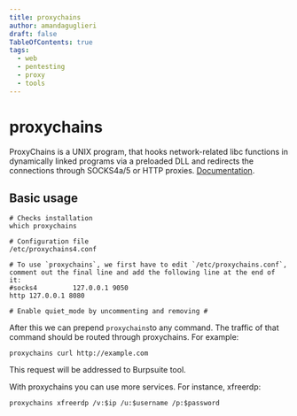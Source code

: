 ```yaml
---
title: proxychains
author: amandaguglieri
draft: false
TableOfContents: true
tags:
  - web
  - pentesting
  - proxy
  - tools
---
```

# proxychains

ProxyChains is a UNIX program, that hooks network-related libc functions in dynamically linked programs via a preloaded DLL and redirects the connections through SOCKS4a/5 or HTTP proxies. [Documentation](https://github.com/haad/proxychains).

## Basic usage

```
# Checks installation
which proxychains

# Configuration file
/etc/proxychains4.conf

# To use `proxychains`, we first have to edit `/etc/proxychains.conf`, comment out the final line and add the following line at the end of it:
#socks4         127.0.0.1 9050
http 127.0.0.1 8080

# Enable quiet_mode by uncommenting and removing # 
```

After this we can prepend `proxychains`to any command. The traffic of that command should be routed through proxychains. For example:

```
proxychains curl http://example.com
```

This request will be addressed to Burpsuite tool.

With proxychains you can use more services. For instance, xfreerdp:

```shell-session
proxychains xfreerdp /v:$ip /u:$username /p:$password
```